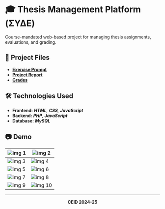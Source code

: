 # 🎓 Thesis Management Platform (ΣΥΔΕ)

Course-mandated web-based project for managing thesis assignments, evaluations, and grading.

## 📂 Project Files

- [**Exercise Prompt**](https://github.com/xrhstosdim1/web_dev_project_2.0/blob/main/Ergastiriaki_Askisi_24-25-1.0.pdf)  
- [**Project Report**](https://github.com/xrhstosdim1/web_dev_project_2.0/blob/main/WEB%20submission.pdf)  
- [**Grades**](https://github.com/xrhstosdim1/web_dev_project_2.0/blob/4143a18f42ea6203ec244118733c9d88b15bbb2c/grades_Web-Feb25-all.pdf)  

## 🛠️ Technologies Used

- **Frontend:** _**HTML**, **CSS**, **JavaScript**_  
- **Backend:** _**PHP**, **JavaScript**_
- **Database:** _**MySQL**_  

## 📷 Demo
| ![img 1](https://github.com/xrhstosdim1/web_dev_project_2.0/blob/f956def0faa1af205c258b449eff8034afdc9f79/Screenshots/Picture1.png) | ![img 2](https://github.com/xrhstosdim1/web_dev_project_2.0/blob/f956def0faa1af205c258b449eff8034afdc9f79/Screenshots/Picture2.png) |
|----------------|----------------|
| ![img 3](https://github.com/xrhstosdim1/web_dev_project_2.0/blob/main/Screenshots/Picture3.png) | ![img 4](https://github.com/xrhstosdim1/web_dev_project_2.0/blob/main/Screenshots/Picture4.png) |
| ![img 5](https://github.com/xrhstosdim1/web_dev_project_2.0/blob/main/Screenshots/Picture5.png) | ![img 6](https://github.com/xrhstosdim1/web_dev_project_2.0/blob/main/Screenshots/Picture6.png) |
| ![img 7](https://github.com/xrhstosdim1/web_dev_project_2.0/blob/main/Screenshots/Picture7.png) | ![img 8](https://github.com/xrhstosdim1/web_dev_project_2.0/blob/main/Screenshots/Picture8.png) |
| ![img 9](https://github.com/xrhstosdim1/web_dev_project_2.0/blob/main/Screenshots/Picture9.png) | ![img 10](https://github.com/xrhstosdim1/web_dev_project_2.0/blob/main/Screenshots/Picture10.png)|




---

<p align="center"><b>CEID 2024-25</b></p>

